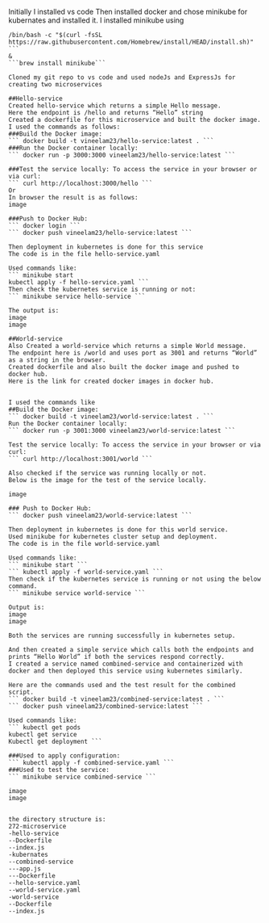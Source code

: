 Initially I installed vs code 
Then installed docker and chose minikube for kubernates and installed it.
I installed minikube using 
```
/bin/bash -c "$(curl -fsSL https://raw.githubusercontent.com/Homebrew/install/HEAD/install.sh)" ```
& 
```brew install minikube```

Cloned my git repo to vs code and used nodeJs and ExpressJs for creating two microservices 

##Hello-service
Created hello-service which returns a simple Hello message.
Here the endpoint is /hello and returns “Hello” string
Created a dockerfile for this microservice and built the docker image.
I used the commands as follows:
###Build the Docker image:
``` docker build -t vineelam23/hello-service:latest . ```
###Run the Docker container locally:
``` docker run -p 3000:3000 vineelam23/hello-service:latest ```

###Test the service locally: To access the service in your browser or via curl:
``` curl http://localhost:3000/hello ```
Or 
In browser the result is as follows:
image

###Push to Docker Hub: 
``` docker login ``` 
``` docker push vineelam23/hello-service:latest ```

Then deployment in kubernetes is done for this service 
The code is in the file hello-service.yaml

Used commands like:
``` minikube start
kubectl apply -f hello-service.yaml ```
Then check the kubernetes service is running or not:
``` minikube service hello-service ```

The output is:
image
image

##World-service
Also Created a world-service which returns a simple World message.
The endpoint here is /world and uses port as 3001 and returns “World” as a string in the browser.
Created dockerfile and also built the docker image and pushed to docker hub. 
Here is the link for created docker images in docker hub.


I used the commands like 
##Build the Docker image:
``` docker build -t vineelam23/world-service:latest . ```
Run the Docker container locally:
``` docker run -p 3001:3000 vineelam23/world-service:latest ```

Test the service locally: To access the service in your browser or via curl:
``` curl http://localhost:3001/world ```

Also checked if the service was running locally or not.
Below is the image for the test of the service locally.

image

### Push to Docker Hub: 
``` docker push vineelam23/world-service:latest ```

Then deployment in kubernetes is done for this world service.
Used minikube for kubernetes cluster setup and deployment.
The code is in the file world-service.yaml

Used commands like:
``` minikube start ```
``` kubectl apply -f world-service.yaml ```
Then check if the kubernetes service is running or not using the below command.
``` minikube service world-service ```

Output is:
image
image

Both the services are running successfully in kubernetes setup.

And then created a simple service which calls both the endpoints and prints “Hello World” if both the services respond correctly.
I created a service named combined-service and containerized with docker and then deployed this service using kubernetes similarly.

Here are the commands used and the test result for the combined script. 
``` docker build -t vineelam23/combined-service:latest . ```
``` docker push vineelam23/combined-service:latest ```

Used commands like:
``` kubectl get pods
kubectl get service
Kubectl get deployment ```

###Used to apply configuration:
``` kubectl apply -f combined-service.yaml ```
###Used to test the service:
``` minikube service combined-service ```

image 
image 


the directory structure is:
272-microservice
-hello-service
--Dockerfile
--index.js
-kubernates
--combined-service
---app.js
---Dockerfile
--hello-service.yaml
--world-service.yaml
-world-service
--Dockerfile
--index.js


